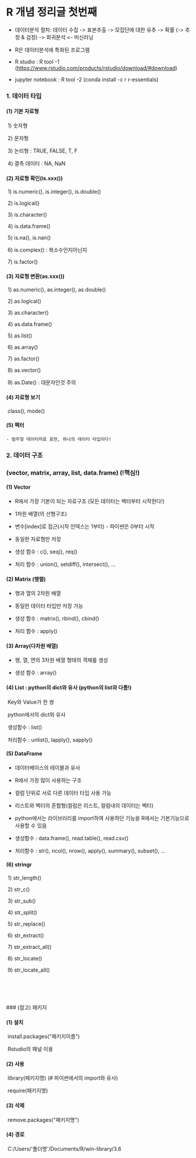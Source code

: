 # R 개념 정리글 첫번째

- 데이터분석 절차: 데이터 수집 -> 표본추출 -> 모집단에 대한 유추 -> 확률 (-> 추정 & 검정) -> 회귀분석  <- 머신러닝

- R은 데이터분석에 특화된 프로그램

- R studio : R tool -1  (https://www.rstudio.com/products/rstudio/download/#download)

- jupyter notebook : R tool -2  (conda install -c r r-essentials)



### 1. 데이터 타입

#### (1) 기본 자료형

​	1) 숫자형

​	2) 문자형

​	3) 논리형 : TRUE, FALSE, T, F

​	4) 결측 데이터 : NA, NaN

#### (2) 자료형 확인(is.xxx())

​	1) is.numeric(), is.integer(), is.double()

​	2) is.logical()

​	3) is.character()

​	4) is.data.frame()

​	5) is.na(), is.nan()

​	6) is.complex() : 복소수인지아닌지

​	7) is.factor()

#### (3) 자료형 변환(as.xxx())

​	1) as.numeric(), as.integer(), as double()

​	2) as.logical()

​	3) as.character()

​	4) as.data.frame()

​	5) as.list()

​	6) as.array()

​	7) as.factor()

​	8) as.vector()

​	9) as.Date()  : 대문자인것 주의

#### (4) 자료형 보기

​	class(), mode()

#### (5) 팩터

	- 범주형 데이터자료 표현, 하나의 데이터 타입이다!

### 2. 데이터 구조 

### 	(vector, matrix, array, list, data.frame) (!핵심!) 

#### (1) Vector

- R에서 가장 기본이 되는 자료구조 (모든 데이터는 벡터부터 시작한다!)

- 1차원 배열(의 선형구조)

- 변수[index]로 접근(시작 인덱스는 1부터)  - 파이썬은 0부터 시작

- 동일한 자료형만 저장

- 생성 함수 : c(), seq(), req()

- 처리 함수 : union(), setdiff(), intersect(), ...

#### (2) Matrix (행렬)

 - 행과 열의 2차원 배열
 
 - 동일한 데이터 타입만 저장 가능
 
 - 생성 함수 : matrix(), rbind(), cbind()
 
 - 처리 함수 : apply()

#### (3) Array(다차원 배열)

 - 행, 열, 면의 3차원 배열 형태의 객체를 생성

 - 생성 함수 : array()

  

#### (4) List : python의 dict와 유사 (python의 list와 다름!)

​	Key와 Value가 한 쌍

​	python에서의 dict와 유사

​	생성함수 : list()

​	처리함수 : unlist(), lapply(), sapply()

#### (5) DataFrame

 - 데이터베이스의 테이블과 유사
 
 - R에서 가장 많이 사용하는 구조
 
 - 컬럼 단위로 서로 다른 데이터 타입 사용 가능
 
 - 리스트와 벡터의 혼합형(컬럼은 리스트, 컬럼내의 데이터는 벡터)
 
 - python에서는 라이브러리를 import하여 사용하던 기능을 R에서는 기본기능으로 사용할 수 있음
 
 - 생성함수 : data.frame(), read.table(), read.csv()
 
 - 처리함수 : str(), ncol(), nrow(), apply(), summary(), subset(), ...
 

#### (6) stringr

​	1) str_length() <br>

​	2) str_c()<br>

​	3) str_sub()<br>

​	4) str_split()<br>

​	5) str_replace()<br>

​	6) str_extract()<br>

​	7) str_extract_all()<br>

​	8) str_locate()<br>

​	9) str_locate_all()<br>

<br>
<br>
<br>
<br>
### (참고) 패키지

#### (1) 설치

​	install.packages("패키지이름")<br>

​	Rstudio의 패널 이용

#### (2) 사용

​	library(패키지명)  (# 파이썬에서의 import와 유사)<br>

​	require(패키지명) 

#### (3) 삭제

​	remove.packages("패키지명")<br>

#### (4) 경로

​	C:/Users/'폴더명'/Documents/R/win-library/3.6
